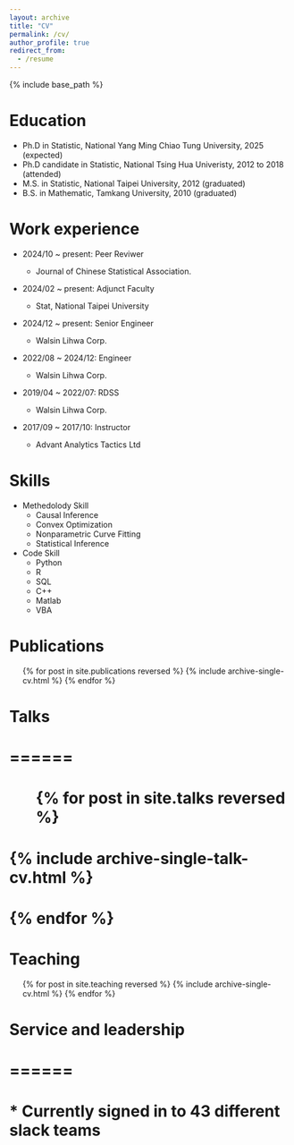 ```yaml
---
layout: archive
title: "CV"
permalink: /cv/
author_profile: true
redirect_from:
  - /resume
---
```


{% include base_path %}

Education
======
* Ph.D in Statistic, National Yang Ming Chiao Tung University, 2025 (expected)
* Ph.D candidate in Statistic, National Tsing Hua Univeristy, 2012 to 2018 (attended)
* M.S. in Statistic, National Taipei University, 2012 (graduated)
* B.S. in Mathematic, Tamkang University, 2010 (graduated)

Work experience
======
* 2024/10 ~ present: Peer Reviwer
  * Journal of Chinese Statistical Association.

* 2024/02 ~ present: Adjunct Faculty
  * Stat, National Taipei University

* 2024/12 ~ present: Senior Engineer
  * Walsin Lihwa Corp.

* 2022/08 ~ 2024/12: Engineer
  * Walsin Lihwa Corp.

* 2019/04 ~ 2022/07: RDSS
  * Walsin Lihwa Corp.

* 2017/09 ~ 2017/10: Instructor
  * Advant Analytics Tactics Ltd
  
Skills
======
* Methedolody Skill
  * Causal Inference
  * Convex Optimization
  * Nonparametric Curve Fitting
  * Statistical Inference
* Code Skill 
  * Python
  * R
  * SQL
  * C++
  * Matlab
  * VBA

Publications
======
  <ul>{% for post in site.publications reversed %}
    {% include archive-single-cv.html %}
  {% endfor %}</ul>
  
# Talks
# ======
#   <ul>{% for post in site.talks reversed %}
#    {% include archive-single-talk-cv.html  %}
#  {% endfor %}</ul>
  
Teaching
======
  <ul>{% for post in site.teaching reversed %}
    {% include archive-single-cv.html %}
  {% endfor %}</ul>
  
# Service and leadership
# ======
# * Currently signed in to 43 different slack teams

